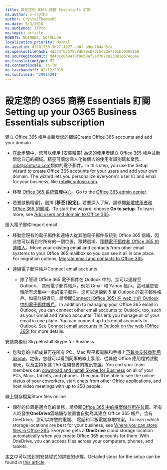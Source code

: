 ```yaml
---
title: 設定您的 O365 商務 Essentials 訂閱
ms.author: v-crytho
author: CrystalThomasMS
ms.date: 5/3/2018
ms.audience: ITPro
ms.topic: article
ROBOTS: NOINDEX, NOFOLLOW
localization_priority: Normal
ms.assetid: df781750-3d27-4077-ab0f-b9ea764ad5fa
ms.openlocfilehash: 4d375f6357539db79c870c5c32e7201bc93081b8
ms.sourcegitcommit: dd43cc0a9470f98b8ef2a3787c823801d674c666
ms.translationtype: MT
ms.contentlocale: zh-TW
ms.lasthandoff: 02/12/2019
ms.locfileid: "29915291"
---
```

# <a name="setting-up-your-o365-business-essentials-subscription"></a><span data-ttu-id="861d6-102">設定您的 O365 商務 Essentials 訂閱</span><span class="sxs-lookup"><span data-stu-id="861d6-102">Setting up your O365 Business Essentials subscription</span></span>

<span data-ttu-id="861d6-103">建立 Office 365 帳戶並新增您的網域</span><span class="sxs-lookup"><span data-stu-id="861d6-103">Create Office 365 accounts and add your domain</span></span>
  
- <span data-ttu-id="861d6-p101">在此步驟中，您可以使用 [安裝精靈] 為您的使用者建立 Office 365 帳戶並新增您自己的網域。精靈可讓您個人化每個人的使用者識別碼和業務、 [rob@contoso.com](mailto:rob@contoso.com)類似的電子郵件。</span><span class="sxs-lookup"><span data-stu-id="861d6-p101">In this step, you use the Setup wizard to create Office 365 accounts for your users and add your own domain. The wizard lets you personalize everyone's user ID and email for your business, like [rob@contoso.com](mailto:rob@contoso.com).</span></span>
    
- <span data-ttu-id="861d6-106">移至 [Office 365 系統管理中心](https://login.partner.microsoftonline.cn/)。</span><span class="sxs-lookup"><span data-stu-id="861d6-106">Go to the [Office 365 admin center](https://login.partner.microsoftonline.cn/).</span></span>
    
- <span data-ttu-id="861d6-p102">若要啟動精靈]，選擇 [**移至 [設定]**。若要深入了解，請參閱[新增使用者和 Office 365 的網域](https://support.office.com/Article/Add-users-and-domain-to-Office-365-6383f56d-3d09-4dcb-9b41-b5f5a5efd611)。</span><span class="sxs-lookup"><span data-stu-id="861d6-p102">To start the wizard, choose **Go to setup**. To learn more, see [Add users and domain to Office 365](https://support.office.com/Article/Add-users-and-domain-to-Office-365-6383f56d-3d09-4dcb-9b41-b5f5a5efd611).</span></span>
    
<span data-ttu-id="861d6-109">匯入電子郵件</span><span class="sxs-lookup"><span data-stu-id="861d6-109">Import email</span></span>
  
- <span data-ttu-id="861d6-p103">移動您現有的電子郵件和連絡人從其他電子郵件系統到 Office 365 信箱，因此您可以看到它所有的一個位置。移轉選項、[移轉電子郵件和 Office 365 的連絡人](https://support.office.com/Article/Migrate-email-and-contacts-to-Office-365-a3e3bddb-582e-4133-8670-e61b9f58627e)。</span><span class="sxs-lookup"><span data-stu-id="861d6-p103">Move your existing email and contacts from other email systems to your Office 365 mailbox so you can see it all in one place. For migration options, [Migrate email and contacts to Office 365](https://support.office.com/Article/Migrate-email-and-contacts-to-Office-365-a3e3bddb-582e-4133-8670-e61b9f58627e).</span></span>
    
- <span data-ttu-id="861d6-112">連線電子郵件帳戶</span><span class="sxs-lookup"><span data-stu-id="861d6-112">Connect email accounts</span></span>
    
  - <span data-ttu-id="861d6-p104">除了管理 Office 365 電子郵件在 Outlook 中的，您可以連線至 Outlook、 其他電子郵件帳戶，例如 Gmail 和 Yahoo 帳戶。這可讓您管理所有您集中一處的電子郵件。您可以連線到 5 至 Outlook 的電子郵件帳戶。如需詳細資訊，請參閱[Connect (Office 365) 在 web 上的 Outlook 中的電子郵件帳戶](https://support.office.com/Article/Connect-email-accounts-in-Outlook-on-the-web-Office-365-d7012ff0-924f-4f78-8aca-c3912d886c4d)。</span><span class="sxs-lookup"><span data-stu-id="861d6-p104">In addition to managing your Office 365 email in Outlook, you can connect other email accounts to Outlook, too, such as your Gmail and Yahoo accounts. This lets you manage all of your email in one place. You can connect up to 5 email accounts to Outlook. See [Connect email accounts in Outlook on the web (Office 365)](https://support.office.com/Article/Connect-email-accounts-in-Outlook-on-the-web-Office-365-d7012ff0-924f-4f78-8aca-c3912d886c4d) for more details.</span></span> 
    
<span data-ttu-id="861d6-117">安裝商務用 Skype</span><span class="sxs-lookup"><span data-stu-id="861d6-117">Install Skype for Business</span></span>
  
- <span data-ttu-id="861d6-p105">您和您的小組成員可在所有 PC、Mac 與平板電腦和手機上[下載並安裝商務用 Skype](https://support.office.com/Article/download-and-install-Skype-for-Business-8a0d4da8-9d58-44f9-9759-5c8f340cb3fb)。之後，您就可以看到同事的線上狀態、從其他 Office 應用程式啟動聊天，以及主持多達 250 位開會者的視訊會議。</span><span class="sxs-lookup"><span data-stu-id="861d6-p105">You and your team members can [download and install Skype for Business](https://support.office.com/Article/download-and-install-Skype-for-Business-8a0d4da8-9d58-44f9-9759-5c8f340cb3fb) on all of your PCs, Macs, tablets, and phones. Then you'll be able to see the online status of your coworkers, start chats from other Office applications, and host video meetings with up to 250 people.</span></span> 
    
<span data-ttu-id="861d6-120">線上儲存檔案</span><span class="sxs-lookup"><span data-stu-id="861d6-120">Store files online</span></span>
  
- <span data-ttu-id="861d6-p106">儲存的位置是適合您的業務，請參閱[Office 365 中的檔案儲存所在位置](https://support.office.com/article/c7c20284-bc94-47f4-9728-d28e9daf0790.aspx)。所有人時發生**OneDrive**雲端儲存位置會自動為其建立 Office 365 帳戶。含有 OneDrive，您可以跨您的電腦、 電話和平板電腦存取檔案。</span><span class="sxs-lookup"><span data-stu-id="861d6-p106">To learn which storage locations are best for your business, see [Where you can store files in Office 365](https://support.office.com/article/c7c20284-bc94-47f4-9728-d28e9daf0790.aspx). Everyone gets a **OneDrive** cloud storage location automatically when you create Office 365 accounts for them. With OneDrive, you can access files across your computers, phones, and tablets.</span></span> 
    
<span data-ttu-id="861d6-124">[本文](https://support.office.com/Article/set-up-Office-365-for-business-6a3a29a0-e616-4713-99d1-15eda62d04fa#ID0EAAAABAAA=Business_Essentials)中可以找到的安裝程式的詳細的步驟。</span><span class="sxs-lookup"><span data-stu-id="861d6-124">Detailed steps for the setup can be found in [this article](https://support.office.com/Article/set-up-Office-365-for-business-6a3a29a0-e616-4713-99d1-15eda62d04fa#ID0EAAAABAAA=Business_Essentials).</span></span>
  

